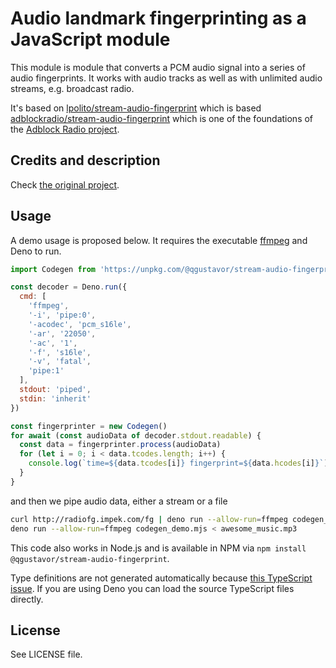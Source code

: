 # Audio landmark fingerprinting as a JavaScript module

This module is module that converts a PCM audio signal into a series of audio fingerprints. It works with audio tracks as well as with unlimited audio streams, e.g. broadcast radio.

It's based on [lpolito/stream-audio-fingerprint](https://github.com/lpolito/stream-audio-fingerprint) which is based [adblockradio/stream-audio-fingerprint](https://github.com/adblockradio/stream-audio-fingerprint) which is one of the foundations of the [Adblock Radio project](https://github.com/adblockradio/adblockradio).

## Credits and description

Check [the original project](https://github.com/adblockradio/stream-audio-fingerprint#credits).

## Usage

A demo usage is proposed below. It requires the executable [ffmpeg](https://ffmpeg.org/download.html) and Deno to run.

```javascript
import Codegen from 'https://unpkg.com/@qgustavor/stream-audio-fingerprint/src/codegen_landmark.ts'

const decoder = Deno.run({
  cmd: [
    'ffmpeg',
    '-i', 'pipe:0',
    '-acodec', 'pcm_s16le',
    '-ar', '22050',
    '-ac', '1',
    '-f', 's16le',
    '-v', 'fatal',
    'pipe:1'
  ],
  stdout: 'piped',
  stdin: 'inherit'
})

const fingerprinter = new Codegen()
for await (const audioData of decoder.stdout.readable) {
  const data = fingerprinter.process(audioData)
  for (let i = 0; i < data.tcodes.length; i++) {
    console.log(`time=${data.tcodes[i]} fingerprint=${data.hcodes[i]}`)
  }
}
```

and then we pipe audio data, either a stream or a file

```sh
curl http://radiofg.impek.com/fg | deno run --allow-run=ffmpeg codegen_demo.mjs
deno run --allow-run=ffmpeg codegen_demo.mjs < awesome_music.mp3
```

This code also works in Node.js and is available in NPM via `npm install @qgustavor/stream-audio-fingerprint`.

Type definitions are not generated automatically because [this TypeScript issue](https://github.com/microsoft/TypeScript/issues/37582). If you are using Deno you can load the source TypeScript files directly.

## License

See LICENSE file.

